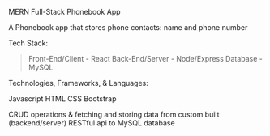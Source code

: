MERN Full-Stack Phonebook App

A Phonebook app that stores phone contacts: name and phone number

Tech Stack:

> Front-End/Client - React
> Back-End/Server - Node/Express
> Database - MySQL

Technologies, Frameworks, & Languages:

Javascript
HTML
CSS
Bootstrap

CRUD operations & fetching and storing data from custom built (backend/server) RESTful api to MySQL database
